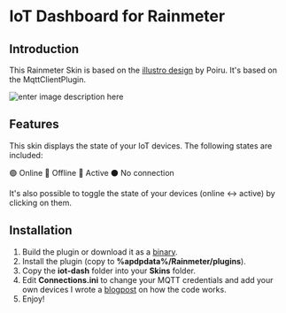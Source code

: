 ﻿
# IoT Dashboard for Rainmeter
## Introduction

This Rainmeter Skin is based on the [illustro design](https://github.com/rainmeter/rainmeter/blob/master/Build/Skins/illustro/System/System.ini) by Poiru. It's based on the MqttClientPlugin. 

![enter image description here](https://joszuijderwijk.nl/wp-content/uploads/2021/04/rainmeter-header.png)

## Features
This skin displays the state of your IoT devices. The following states are included:

🟢 Online
:red_circle:  Offline
:large_blue_circle:  Active
:black_circle:  No connection

It's also possible to toggle the state of your devices (online <-> active) by clicking on them.

## Installation
1) Build the plugin or download it as a [binary](https://github.com/fvanroie/MqttClientPlugin/releases).
2) Install the plugin (copy to **%apdpdata%/Rainmeter/plugins**).
3) Copy the **iot-dash** folder into your **Skins** folder.
4) Edit **Connections.ini** to change your MQTT credentials and add your own devices  I wrote a [blogpost](https://joszuijderwijk.nl/iot-dash/) on how the code works.
5) Enjoy!
